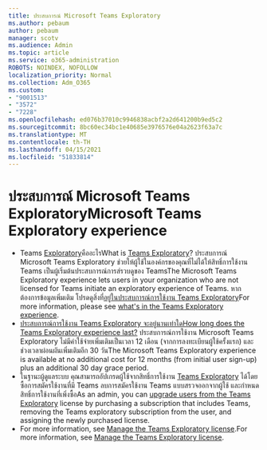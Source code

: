 ```yaml
---
title: ประสบการณ์ Microsoft Teams Exploratory
ms.author: pebaum
author: pebaum
manager: scotv
ms.audience: Admin
ms.topic: article
ms.service: o365-administration
ROBOTS: NOINDEX, NOFOLLOW
localization_priority: Normal
ms.collection: Adm_O365
ms.custom:
- "9001513"
- "3572"
- "7228"
ms.openlocfilehash: ed076b37010c9946838acbf2a2d641200b9ed5c2
ms.sourcegitcommit: 8bc60ec34bc1e40685e3976576e04a2623f63a7c
ms.translationtype: MT
ms.contentlocale: th-TH
ms.lasthandoff: 04/15/2021
ms.locfileid: "51833814"
---
```

# <a name="microsoft-teams-exploratory-experience"></a><span data-ttu-id="b56a6-102">ประสบการณ์ Microsoft Teams Exploratory</span><span class="sxs-lookup"><span data-stu-id="b56a6-102">Microsoft Teams Exploratory experience</span></span>

- <span data-ttu-id="b56a6-103">Teams [Exploratory](https://docs.microsoft.com/microsoftteams/teams-exploratory)คืออะไร</span><span class="sxs-lookup"><span data-stu-id="b56a6-103">What is [Teams Exploratory](https://docs.microsoft.com/microsoftteams/teams-exploratory)?</span></span> <span data-ttu-id="b56a6-104">ประสบการณ์ Microsoft Teams Exploratory ช่วยให้ผู้ใช้ในองค์กรของคุณที่ไม่ได้ให้สิทธิ์การใช้งาน Teams เป็นผู้เริ่มต้นประสบการณ์การส่รวบดูของ Teams</span><span class="sxs-lookup"><span data-stu-id="b56a6-104">The Microsoft Teams Exploratory experience lets users in your organization who are not licensed for Teams initiate an exploratory experience of Teams.</span></span> <span data-ttu-id="b56a6-105">หากต้องการข้อมูลเพิ่มเติม โปรดดูสิ่งที่[อยู่ในประสบการณ์การใช้งาน Teams Exploratory](https://docs.microsoft.com/microsoftteams/teams-exploratory#whats-in-the-teams-exploratory-experience)</span><span class="sxs-lookup"><span data-stu-id="b56a6-105">For more information, please see [what's in the Teams Exploratory experience](https://docs.microsoft.com/microsoftteams/teams-exploratory#whats-in-the-teams-exploratory-experience).</span></span>
- [<span data-ttu-id="b56a6-106">ประสบการณ์การใช้งาน Teams Exploratory จะอยู่นานเท่าใด</span><span class="sxs-lookup"><span data-stu-id="b56a6-106">How long does the Teams Exploratory experience last?</span></span>](https://docs.microsoft.com/microsoftteams/teams-exploratory#how-long-does-the-teams-exploratory-experience-last) <span data-ttu-id="b56a6-107">ประสบการณ์การใช้งาน Microsoft Teams Exploratory ไม่มีค่าใช้จ่ายเพิ่มเติมเป็นเวลา 12 เดือน (จากการลงทะเบียนผู้ใช้ครั้งแรก) และช่วงเวลาผ่อนผันเพิ่มเติมอีก 30 วัน</span><span class="sxs-lookup"><span data-stu-id="b56a6-107">The Microsoft Teams Exploratory experience is available at no additional cost for 12 months (from initial user sign-up) plus an additional 30 day grace period.</span></span>
- <span data-ttu-id="b56a6-108">ในฐานะผู้ดูแลระบบ คุณสามารถอัปเกรดผู้ใช้จากสิทธิ์การใช้งาน [Teams Exploratory](https://docs.microsoft.com/microsoftteams/teams-exploratory#upgrade-users-from-the-teams-exploratory-license) ได้โดยซื้อการสมัครใช้งานที่มี Teams ลบการสมัครใช้งาน Teams แบบสรวจออกจากผู้ใช้ และกําหนดสิทธิ์การใช้งานที่เพิ่งซื้อ</span><span class="sxs-lookup"><span data-stu-id="b56a6-108">As an admin, you can [upgrade users from the Teams Exploratory](https://docs.microsoft.com/microsoftteams/teams-exploratory#upgrade-users-from-the-teams-exploratory-license) license by purchasing a subscription that includes Teams, removing the Teams exploratory subscription from the user, and assigning the newly purchased license.</span></span>
- <span data-ttu-id="b56a6-109">For more information, see [Manage the Teams Exploratory license](https://docs.microsoft.com/microsoftteams/teams-exploratory).</span><span class="sxs-lookup"><span data-stu-id="b56a6-109">For more information, see [Manage the Teams Exploratory license](https://docs.microsoft.com/microsoftteams/teams-exploratory).</span></span>

